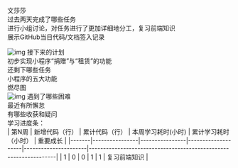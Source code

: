 文莎莎  
        过去两天完成了哪些任务  
            进行小组讨论，对任务进行了更加详细地分工，复习前端知识  
            展示GitHub当日代码/文档签入记录	   
            
![img](https://img-community.csdnimg.cn/images/62d4604ed814471d9e978eaec9d80b2e.png "#left")
        接下来的计划  
	        初步实现小程序“捐赠”与“租赁”的功能  
        还剩下哪些任务  
	        小程序的五大功能  
        燃尽图    
        ![img](https://img-community.csdnimg.cn/images/820477299cc642ccb21c850c8fa0308e.png "#left")
        遇到了哪些困难  
        最近有所懈怠  
        有哪些收获和疑问  
        学习进度条：  
| 第N周 | 新增代码（行） | 累计代码（行） | 本周学习耗时(小时) | 累计学习耗时（小时） | 重要成长                                                         |
|-------|----------------|----------------|--------------------|----------------------|------------------------------------------------------------------|
| 1     | 0            | 0           | 1                  | 1                    | 复习前端知识                        |